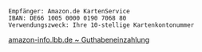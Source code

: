     Empfänger: Amazon.de KartenService
    IBAN: DE66 1005 0000 0190 7068 80
    Verwendungszweck: Ihre 10-stellige Kartenkontonummer

[amazon-info.lbb.de ~ Guthabeneinzahlung](https://amazon-info.lbb.de/aenderungen/guthabeneinzahlung/)

